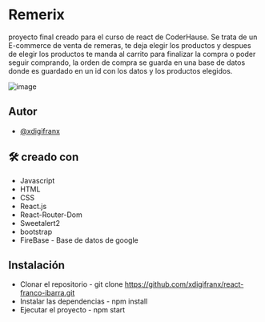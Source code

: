 
# Remerix

proyecto final creado para el curso de react de CoderHause.
Se trata de un E-commerce  de venta de remeras, te deja elegir los productos y despues de elegir los productos te manda al carrito para finalizar la compra o poder seguir comprando, la orden de compra se guarda en una base de datos donde es guardado en un id con los datos y los productos elegidos.

![image](https://i.ibb.co/ZfcZJn3/Dise-o-de-la-pagina-react.gif)

## Autor

- [@xdigifranx](https://github.com/xdigifranx)


## 🛠 creado con
- Javascript 
- HTML
- CSS
- React.js
- React-Router-Dom 
- Sweetalert2 
- bootstrap
- FireBase - Base de datos de google




## Instalación 

- Clonar el repositorio - git clone https://github.com/xdigifranx/react-franco-ibarra.git
- Instalar las dependencias - npm install
- Ejecutar el proyecto - npm start



